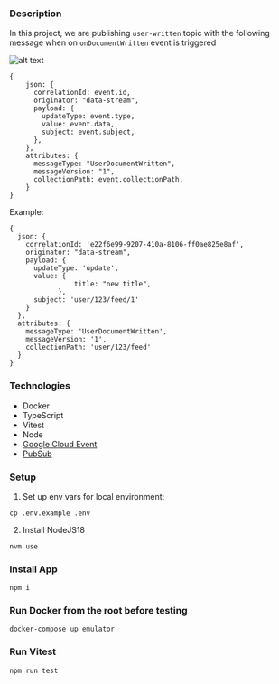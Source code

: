 ### Description

In this project, we are publishing `user-written` topic with the following message when on `onDocumentWritten` event is triggered

![alt text](https://github.com/paulbraganza12/cloud-firestore-triggers/assets/25667662/935b8ac7-73fc-4af6-b1f5-85d83854c6a8)

```
{
    json: {
      correlationId: event.id,
      originator: "data-stream",
      payload: {
        updateType: event.type,
        value: event.data,
        subject: event.subject,
      },
    },
    attributes: {
      messageType: "UserDocumentWritten",
      messageVersion: "1",
      collectionPath: event.collectionPath,
    }
}
```

Example:

```
{
  json: {
    correlationId: 'e22f6e99-9207-410a-8106-ff0ae825e8af',
    originator: "data-stream",
    payload: {
      updateType: 'update',
      value: {
				title: "new title",
			},
      subject: 'user/123/feed/1'
    }
  },
  attributes: {
    messageType: 'UserDocumentWritten',
    messageVersion: '1',
    collectionPath: 'user/123/feed'
  }
}
```

### Technologies

- Docker
- TypeScript
- Vitest
- Node
- [Google Cloud Event](https://cloud.google.com/functions/docs/calling/cloud-firestore#functions_cloudevent_firebase_firestore-nodejs)
- [PubSub](https://cloud.google.com/pubsub/docs/overview)

### Setup

1. Set up env vars for local environment:

```
cp .env.example .env
```

2. Install NodeJS18

```
nvm use
```

### Install App

```
npm i
```

### Run Docker from the root before testing

```
docker-compose up emulator
```

### Run Vitest

```
npm run test
```
